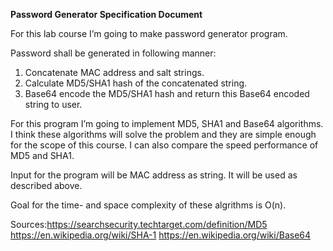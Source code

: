 ﻿
**Password Generator Specification Document**

For this lab course I’m going to make password generator program.

Password shall be generated in following manner:

1. Concatenate MAC address and salt strings.
2. Calculate MD5/SHA1 hash of the concatenated string.
3. Base64 encode the MD5/SHA1 hash and return this Base64 encoded string to user.

For this program I’m going to implement MD5, SHA1 and Base64 algorithms. I think these algorithms will solve the problem and they are simple enough for the scope of this course. I can also compare the speed performance of MD5 and SHA1.

Input for the program will be MAC address as string. It will be used as described above.

Goal for the time- and space complexity of these algrithms is O(n).


Sources:https://searchsecurity.techtarget.com/definition/MD5
	https://en.wikipedia.org/wiki/SHA-1
	https://en.wikipedia.org/wiki/Base64
